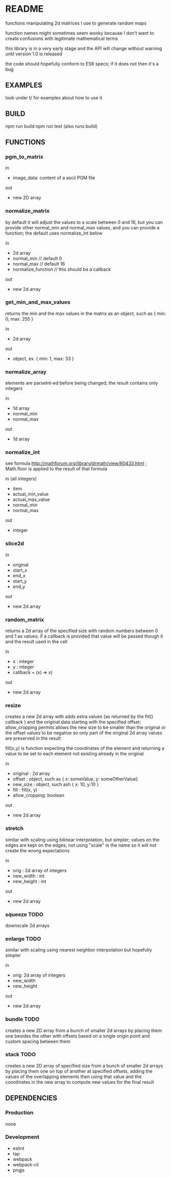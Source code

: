 # README

functions manipulating 2d matrices I use to generate random maps

function names might sometimes seem wonky because I don't want to create
confusions with legitimate mathematical terms

this library is in a very early stage and the API will change without warning
until version 1.0 is released

the code should hopefully conform to ES6 specs; if it does not then it's a bug

## EXAMPLES
look under t/ for examples about how to use it

## BUILD

npm run build
npm run test (also runs build)

## FUNCTIONS

### pgm_to_matrix
in

  * image_data: content of a ascii PGM file

out

  * new 2D array

### normalize_matrix
by default it will adjust the values to a scale between 0 and 16, but you
can provide other normal_min and normal_max values, and you can provide a
function; the default uses normalize_int below

in

  * 2d array
  * normal_min // default 0
  * normal_max // default 16
  * normalize_function // this should be a callback

out

  * new 2d array

### get_min_and_max_values
returns the min and the max values in the matrix as an object, such as { min: 0, max: 255 }

in

  * 2d array

out

  * object, ex. { min: 1, max: 33 }

### normalize_array
elements are parseInt-ed before being changed; the result contains only integers

in

  * 1d array
  * normal_min
  * normal_max

out

  * 1d array

### normalize_int
see formula http://mathforum.org/library/drmath/view/60433.html ; Math.floor is applied to the result of that formula

in (all integers)

  * item
  * actual_min_value
  * actual_max_value
  * normal_min
  * normal_max

out

  * integer

### slice2d
in

  * original
  * start_x
  * end_x
  * start_y
  * end_y

out

  * new 2d array

### random_matrix
returns a 2d array of the specified size with random numbers between
0 and 1 as values; if a callback is provided that value will be passed though it
and the result used in the cell

in

  * x : integer
  * y : integer
  * callback = (x) => x)

out

  * new 2d array

### resize
creates a new 2d array with adds extra values (as returned by the fill()
callback ) and the original data starting with the specified offset;
allow_cropping permits allows the new size to be smaller than the original or
the offset values to be negative so only part of the original 2d array values
are preserved in the result

fill(x,y) is function expecting the coordinates of the element and returning
a value to be set to each element not existing already in the original


in

  * original : 2d array
  * offset : object, such as { x: someValue, y: someOtherValue}
  * new_size : object, such ash { x: 10, y:10 }
  * fill : fill(x, y)
  * allow_cropping: boolean

out

  * new 2d array

### stretch
similar with scaling using bilinear interpolation, but simpler; values on the
edges are kept on the edges; not using "scale" in the name so it will not create
the wrong expectations

in

  * orig : 2d array of integers
  * new_width : int
  * new_height : int

out

  * new 2d array

### squeeze TODO
downscale 2d arrays

### enlarge TODO
similar with scaling using nearest neighbor interpolation but hopefully simpler

in

  * orig: 2d array of integers
  * new_width
  * new_height

out

  * new 2d array

### bundle TODO
creates a new 2D array from a bunch of smaller 2d arrays by placing them one
besides the other with offsets based on a single origin point and custom
spacing between them

### stack TODO
creates a new 2D array of specified size from a bunch of smaller 2d arrays by
placing them one on top of another at specified offsets, adding the values of the
overlapping elements then using that value and the coordinates in the new array
to compute new values for the final result



## DEPENDENCIES

### Production
none

### Development

  * eslint
  * tap
  * webpack
  * webpack-cli
  * pngjs
